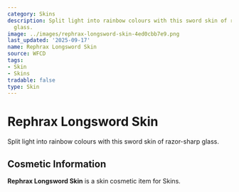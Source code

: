 ```yaml
---
category: Skins
description: Split light into rainbow colours with this sword skin of razor-sharp
  glass.
image: ../images/rephrax-longsword-skin-4ed0cbb7e9.png
last_updated: '2025-09-17'
name: Rephrax Longsword Skin
source: WFCD
tags:
- Skin
- Skins
tradable: false
type: Skin
---
```


# Rephrax Longsword Skin

Split light into rainbow colours with this sword skin of razor-sharp glass.

## Cosmetic Information

**Rephrax Longsword Skin** is a skin cosmetic item for Skins.

